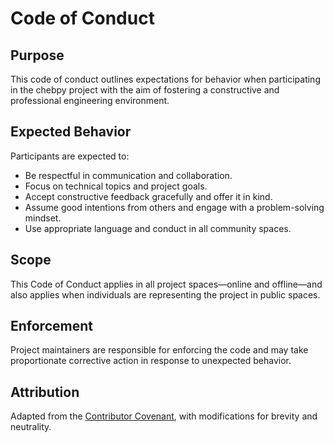 # Code of Conduct

## Purpose

This code of conduct outlines expectations for behavior when participating in the chebpy project with the aim of fostering a constructive and professional engineering environment.

## Expected Behavior

Participants are expected to:

- Be respectful in communication and collaboration.
- Focus on technical topics and project goals.
- Accept constructive feedback gracefully and offer it in kind.
- Assume good intentions from others and engage with a problem-solving mindset.
- Use appropriate language and conduct in all community spaces.

## Scope

This Code of Conduct applies in all project spaces—online and offline—and also applies when individuals are representing the project in public spaces.

## Enforcement

Project maintainers are responsible for enforcing the code and may take proportionate corrective action in response to unexpected behavior.

## Attribution

Adapted from the [Contributor Covenant](https://www.contributor-covenant.org), with modifications for brevity and neutrality.
